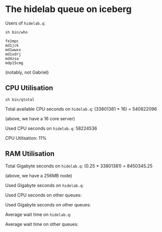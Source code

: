 # The hidelab queue on iceberg

Users of `hidelab.q`:

```
sh bin/who

fe1mpc
md1jck
md1wwxx
md1xdrj
md4zsa
mdp15cmg
```

(notably, not Gabriel)


## CPU Utilisation

```
sh bin/qtotal
```

Total available CPU seconds on `hidelab.q`:
(33801381 * 16) = 540822096

(above, we have a 16 core server)

Used CPU seconds on `hidelab.q`:
58224536

CPU Utilisation:
11%

## RAM Utilisation

Total Gigabyte seconds on `hidelab.q`:
(0.25 * 33801381) = 8450345.25

(above, we have a 256MB node)

Used Gigabyte seconds on `hidelab.q`:

Used CPU seconds on other queues:

Used Gigabyte seconds on other queues:

Average wait time on `hidelab.q`:

Average wait time on other queues:
